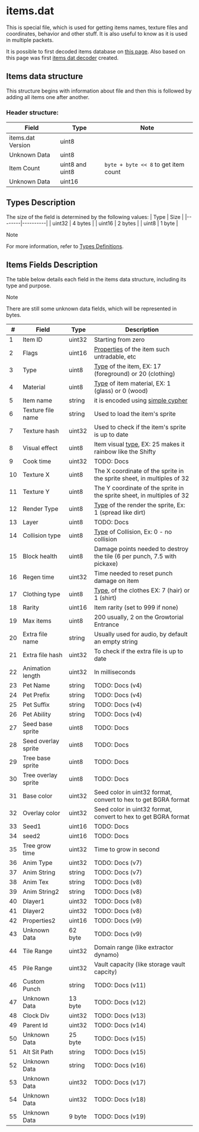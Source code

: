 # items.dat
This is special file, which is used for getting items names, texture files and coordinates, behavior and other stuff. It is also useful to know as it is used in multiple packets.

It is possible to first decoded items database on [this page](https://wombat.platymuus.com/growtopia/itemdb.php). Also based on this page was first [items dat decoder](https://github.com/GrowtopiaNoobs/Growtopia_ItemsDecoder) created.

## Items data structure
This structure begins with information about file and then this is followed by adding all items one after another.

### Header structure:
| Field             | Type              | Note                                                    |
|------------------ |-------------------|---------------------------------------------------------|
| items.dat Version | uint8             |                                                         |
| Unknown Data      | uint8             |                                                         |
| Item Count        | uint8 and uint8   | `byte + byte << 8` to get item count                    |
| Unknown Data      | uint16            |                                                         |


## Types Description
The size of the field is determined by the following values:
| Type   | Size     |
|--------|----------|
| uint32 | 4 bytes  |
| uint16 | 2 bytes  |
| uint8  | 1 byte   |

> [!NOTE]
> For more information, refer to [Types Definitions](types_definitions.md).

## Items Fields Description
The table below details each field in the items data structure, including its type and purpose.

> [!NOTE]
> There are still some unknown data fields, which will be represented in bytes.


| #   | Field                | Type    | Description                                                                 |
|-----|----------------------|---------|-----------------------------------------------------------------------------|
| 1   | Item ID              | uint32  | Starting from zero                                                          |
| 2   | Flags                | uint16  | [Properties](item_properties.md) of the item such untradable, etc           |
| 3   | Type                 | uint8   | [Type](item_types.md) of the item, EX: 17 (foreground) or 20 (clothing)     |
| 4   | Material             | uint8   | [Type](item_types.md) of item material, EX: 1 (glass) or 0 (wood)           |
| 5   | Item name            | string  | it is encoded using [simple cypher](cypher.md)                              |
| 6   | Texture file name    | string  | Used to load the item's sprite                                              |
| 7   | Texture hash         | uint32  | Used to check if the item's sprite is up to date                            |
| 8   | Visual effect        | uint8   | Item visual [type](item_types.md), EX: 25 makes it rainbow like the Shifty  |
| 9   | Cook time            | uint32  | TODO: Docs                                                                  |
| 10  | Texture X            | uint8   | The X coordinate of the sprite in the sprite sheet, in multiples of 32      |
| 11  | Texture Y            | uint8   | The Y coordinate of the sprite in the sprite sheet, in multiples of 32      |
| 12  | Render Type          | uint8   | [Type](item_types.md) of the render the sprite, Ex: 1 (spread like dirt)    |
| 13  | Layer                | uint8   | TODO: Docs                                                                  |
| 14  | Collision type       | uint8   | [Type](item_types.md) of Collision, Ex: 0 - no collision                    |
| 15  | Block health         | uint8   | Damage points needed to destroy the tile (6 per punch, 7.5 with pickaxe)    |
| 16  | Regen time           | uint32  | Time needed to reset punch damage on item                                   |
| 17  | Clothing type        | uint8   | [Type](item_types.md), of the clothes EX: 7 (hair) or 1 (shirt)             |
| 18  | Rarity               | uint16  | Item rarity (set to 999 if none)                                            |
| 19  | Max items            | uint8   | 200 usually, 2 on the Growtorial Entrance                                   |
| 20  | Extra file name      | string  | Usually used for audio, by default an empty string                          |
| 21  | Extra file hash      | uint32  | To check if the extra file is up to date                                    |
| 22  | Animation length     | uint32  | In milliseconds                                                             |
| 23  | Pet Name             | string  | TODO: Docs (v4)                                                             |
| 24  | Pet Prefix           | string  | TODO: Docs (v4)                                                             |
| 25  | Pet Suffix           | string  | TODO: Docs (v4)                                                             |
| 26  | Pet Ability          | string  | TODO: Docs (v4)                                                             |
| 27  | Seed base sprite     | uint8   | TODO: Docs                                                                  |
| 28  | Seed overlay sprite  | uint8   | TODO: Docs                                                                  |
| 29  | Tree base sprite     | uint8   | TODO: Docs                                                                  |
| 30  | Tree overlay sprite  | uint8   | TODO: Docs                                                                  |
| 31  | Base color           | uint32  | Seed color in uint32 format, convert to hex to get BGRA format              |
| 32  | Overlay color        | uint32  | Seed color in uint32 format, convert to hex to get BGRA format              |
| 33  | Seed1                | uint16  | TODO: Docs                                                                  |
| 34  | seed2                | uint16  | TODO: Docs                                                                  |
| 35  | Tree grow time       | uint32  | Time to grow in second                                                      |
| 36  | Anim Type            | uint32  | TODO: Docs (v7)                                                             |
| 37  | Anim String          | string  | TODO: Docs (v7)                                                             |
| 38  | Anim Tex             | string  | TODO: Docs (v8)                                                             |
| 39  | Anim String2         | string  | TODO: Docs (v8)                                                             |
| 40  | Dlayer1              | uint32  | TODO: Docs (v8)                                                             |
| 41  | Dlayer2              | uint32  | TODO: Docs (v8)                                                             |
| 42  | Properties2          | uint16  | TODO: Docs (v9)                                                             |
| 43  | Unknown Data         | 62 byte | TODO: Docs (v9)                                                             |
| 44  | Tile Range           | uint32  | Domain range (like extractor dynamo)                                        |
| 45  | Pile Range           | uint32  | Vault capacity (like storage vault capcity)                                 |
| 46  | Custom Punch         | string  | TODO: Docs (v11)                                                            |
| 47  | Unknown Data         | 13 byte | TODO: Docs (v12)                                                            |
| 48  | Clock Div            | uint32  | TODO: Docs (v13)                                                            |
| 49  | Parent Id            | uint32  | TODO: Docs (v14)                                                            |
| 50  | Unknown Data         | 25 byte | TODO: Docs (v15)                                                            |
| 51  | Alt Sit Path         | string  | TODO: Docs (v15)                                                            |
| 52  | Unknown Data         | string  | TODO: Docs (v16)                                                            |
| 53  | Unknown Data         | uint32  | TODO: Docs (v17)                                                            |
| 54  | Unknown Data         | uint32  | TODO: Docs (v18)                                                            |
| 55  | Unknown Data         | 9 byte  | TODO: Docs (v19)

